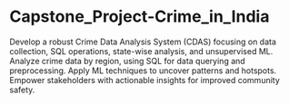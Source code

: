 # Capstone_Project-Crime_in_India
Develop a robust Crime Data Analysis System (CDAS) focusing on data collection, SQL operations, state-wise analysis, and unsupervised ML. Analyze crime data by region, using SQL for data querying and preprocessing. Apply ML techniques to uncover patterns and hotspots. Empower stakeholders with actionable insights for improved community safety.




